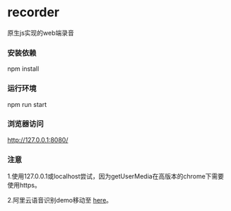 # recorder
原生js实现的web端录音

### 安装依赖
npm install

### 运行环境
npm run start

### 浏览器访问
http://127.0.0.1:8080/

### 注意

1.使用127.0.0.1或localhost尝试，因为getUserMedia在高版本的chrome下需要使用https。 

2.阿里云语音识别demo移动至 [here](https://github.com/2fps/demo/tree/master/view/2019/01/%E5%9F%BA%E4%BA%8E%E9%98%BF%E9%87%8C%E4%BA%91%E5%AE%9E%E7%8E%B0%E7%AE%80%E5%8D%95%E7%9A%84%E8%AF%AD%E9%9F%B3%E8%AF%86%E5%88%AB%E5%8A%9F%E8%83%BD(node))。